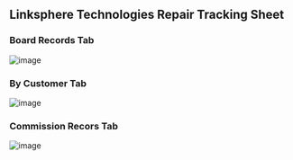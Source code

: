 ## Linksphere Technologies Repair Tracking Sheet


### Board Records Tab

![image](https://github.com/greatcyan/cyrus-baruc-data-analytics-portfolio/assets/95137493/ef31e571-4cd8-4bf3-9d2c-69a5d3d3ce43)

### By Customer Tab

![image](https://github.com/greatcyan/cyrus-baruc-data-analytics-portfolio/assets/95137493/ca66aa05-35d3-4322-a942-f0f3ab499f0a)

### Commission Recors Tab

![image](https://github.com/greatcyan/cyrus-baruc-data-analytics-portfolio/assets/95137493/f97a267c-0eb9-4669-9cd9-6603c29c7a02)

